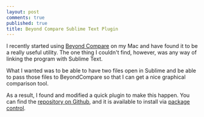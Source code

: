 ```yaml
---
layout: post
comments: true
published: true
title: Beyond Compare Sublime Text Plugin
---
```


I recently started using [Beyond Compare](http://www.scootersoftware.com) on my Mac and have found it to be a really useful utility. The one thing I couldn't find, however, was any way of linking the program with Sublime Text. 

What I wanted was to be able to have two files open in Sublime and be able to pass those files to BeyondCompare so that I can get a nice graphical comparison tool.

As a result, I found and modified a quick plugin to make this happen. You can find the [repository on Github](https://github.com/npadley/BeyondCompare), and it is available to install via [package control](https://packagecontrol.io/packages/BeyondCompare).